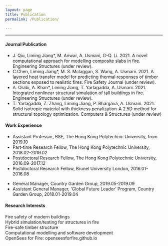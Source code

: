 ```yaml
---
layout: page
title: Publication
permalink: /Publication/

---
```



***

#### Journal Publication

<ul>
  <li>J. Qiu, Liming Jiang*, M. Anwar, A. Usmani, G-Q. Li.  2021. A novel computational approach for modelling composite slabs in fire. Engineering Structures (under review).</li>
  <li>C.Chen, Liming Jiang*, M. S. Mclaggan, S. Wang, A. Usmani. 2021. A layered heat transfer model for predicting thermal responses of timber sections exposed to realistic fires. Fire Safety Journal (under review).</li>
  <li>A. Orabi, A. Khan*, Liming Jiang, T. Yarlagadda, A. Usmani. 2021. Integrated nonlinear structural simulation of tall buildings in fire. Engineering Structures (under review).</li>
  <li>T. Yarlagadda, Z. Zhang, Liming Jiang, P. Bhargava, A. Usmani. 2021. Solid isotropic material with thickness penalization-A 2.5D method for structural topology optimization. Computers & Structures (under review)</li>
</ul>


#### Work Experience

<ul>
  <li>Assistant Professor, BSE, The Hong Kong Polytechnic University, from 2019.10  </li>
  <li>Part-time Research Fellow, The Hong Kong Polytechnic University, 2018.02-2019.02 </li>
  <li>Postdoctoral Research Fellow, The Hong Kong Polytechnic University, 2016.09-2017.12 </li>
  <li>Postdoctoral Research Fellow, Brunel University London, 2016.01-2016.08 </li>
</ul>

<ul>
  <li>General Manager, Country Garden Group, 2019.05-2019.09 </li>
  <li>Assistant General Manager, ‘Global Future Leader’ Program, Country Garden Group, 2018.01-2019.04 </li>
</ul>


#### Research Interests

Fire safety of modern buildings <br>
Hybrid simulation/testing for structures in fire<br>
Fire-safe timber structure<br>
Computational modelling and software development<br>
OpenSees for Fire: openseesforfire.github.io<br>